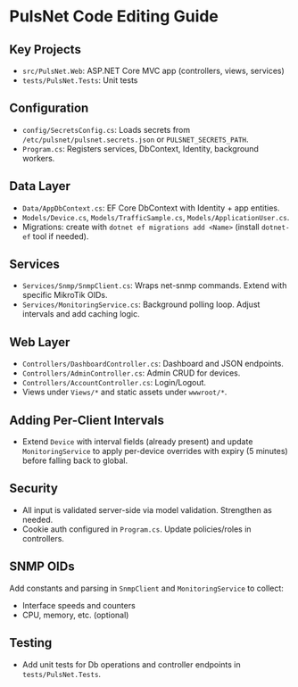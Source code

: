 # PulsNet Code Editing Guide

## Key Projects
- `src/PulsNet.Web`: ASP.NET Core MVC app (controllers, views, services)
- `tests/PulsNet.Tests`: Unit tests

## Configuration
- `config/SecretsConfig.cs`: Loads secrets from `/etc/pulsnet/pulsnet.secrets.json` or `PULSNET_SECRETS_PATH`.
- `Program.cs`: Registers services, DbContext, Identity, background workers.

## Data Layer
- `Data/AppDbContext.cs`: EF Core DbContext with Identity + app entities.
- `Models/Device.cs`, `Models/TrafficSample.cs`, `Models/ApplicationUser.cs`.
- Migrations: create with `dotnet ef migrations add <Name>` (install `dotnet-ef` tool if needed).

## Services
- `Services/Snmp/SnmpClient.cs`: Wraps net-snmp commands. Extend with specific MikroTik OIDs.
- `Services/MonitoringService.cs`: Background polling loop. Adjust intervals and add caching logic.

## Web Layer
- `Controllers/DashboardController.cs`: Dashboard and JSON endpoints.
- `Controllers/AdminController.cs`: Admin CRUD for devices.
- `Controllers/AccountController.cs`: Login/Logout.
- Views under `Views/*` and static assets under `wwwroot/*`.

## Adding Per-Client Intervals
- Extend `Device` with interval fields (already present) and update `MonitoringService` to apply per-device overrides with expiry (5 minutes) before falling back to global.

## Security
- All input is validated server-side via model validation. Strengthen as needed.
- Cookie auth configured in `Program.cs`. Update policies/roles in controllers.

## SNMP OIDs
Add constants and parsing in `SnmpClient` and `MonitoringService` to collect:
- Interface speeds and counters
- CPU, memory, etc. (optional)

## Testing
- Add unit tests for Db operations and controller endpoints in `tests/PulsNet.Tests`.